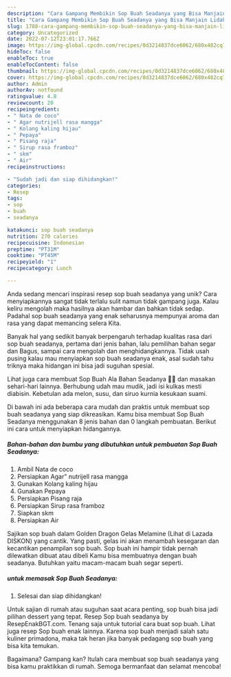 ```yaml
---
description: "Cara Gampang Membikin Sop Buah Seadanya yang Bisa Manjain Lidah"
title: "Cara Gampang Membikin Sop Buah Seadanya yang Bisa Manjain Lidah"
slug: 1788-cara-gampang-membikin-sop-buah-seadanya-yang-bisa-manjain-lidah
category: Uncategorized
date: 2022-07-12T23:01:17.766Z
image: https://img-global.cpcdn.com/recipes/0d3214837dce6062/680x482cq70/sop-buah-seadanya-foto-resep-utama.jpg
hideToc: false
enableToc: true
enableTocContent: false
thumbnail: https://img-global.cpcdn.com/recipes/0d3214837dce6062/680x482cq70/sop-buah-seadanya-foto-resep-utama.jpg
cover: https://img-global.cpcdn.com/recipes/0d3214837dce6062/680x482cq70/sop-buah-seadanya-foto-resep-utama.jpg
author: Admin
authorAv: notfound
ratingvalue: 4.8
reviewcount: 20
recipeingredient:
- " Nata de coco"
- " Agar nutrijell rasa mangga"
- " Kolang kaling hijau"
- " Pepaya"
- " Pisang raja"
- " Sirup rasa framboz"
- " skm"
- " Air"
recipeinstructions:

- "Sudah jadi dan siap dihidangkan!"
categories:
- Resep
tags:
- sop
- buah
- seadanya

katakunci: sop buah seadanya 
nutrition: 270 calories
recipecuisine: Indonesian
preptime: "PT31M"
cooktime: "PT45M"
recipeyield: "1"
recipecategory: Lunch

---
```





Anda sedang mencari inspirasi resep sop buah seadanya yang unik? Cara menyiapkannya sangat tidak terlalu sulit namun tidak gampang juga. Kalau keliru mengolah maka hasilnya akan hambar dan bahkan tidak sedap. Padahal sop buah seadanya yang enak seharusnya mempunyai aroma dan rasa yang dapat memancing selera Kita.





Banyak hal yang sedikit banyak berpengaruh terhadap kualitas rasa dari sop buah seadanya, pertama dari jenis bahan, lalu pemilihan bahan segar dan Bagus, sampai cara mengolah dan menghidangkannya. Tidak usah pusing kalau mau menyiapkan sop buah seadanya enak,      asal sudah tahu triknya maka hidangan ini bisa jadi suguhan spesial.














Lihat juga cara membuat Sop Buah Ala Bahan Seadanya 🤗🍓 dan masakan sehari-hari lainnya. Berhubung udah mau mudik, jadi isi kulkas mesti diabisin. Kebetulan ada melon, susu, dan siruo kurnia kesukaan suami.






Di bawah ini ada beberapa cara mudah dan praktis untuk membuat sop buah seadanya yang siap dikreasikan. Kamu bisa membuat Sop Buah Seadanya menggunakan 8 jenis bahan dan 0 langkah pembuatan. Berikut ini cara untuk menyiapkan hidangannya.

<!--inarticleads1-->

##### Bahan-bahan dan bumbu yang dibutuhkan untuk pembuatan Sop Buah Seadanya:

1. Ambil  Nata de coco
1. Persiapkan  Agar&#34; nutrijell rasa mangga
1. Gunakan  Kolang kaling hijau
1. Gunakan  Pepaya
1. Persiapkan  Pisang raja
1. Persiapkan  Sirup rasa framboz
1. Siapkan  skm
1. Persiapkan  Air


Sajikan sop buah dalam Golden Dragon Gelas Melamine (Lihat di Lazada DISKON) yang cantik. Yang pasti, gelas ini akan menambah kesegaran dan kecantikan penampilan sop buah. Sop buah ini hampir tidak pernah dilewatkan dibuat atau dibeli Kamu bisa membuatnya dengan buah seadanya. Butuhkan yaitu macam-macam buah segar seperti. 

<!--inarticleads2-->

#####  untuk memasak Sop Buah Seadanya:


1. Selesai dan siap dihidangkan!

Untuk sajian di rumah atau suguhan saat acara penting, sop buah bisa jadi pilihan dessert yang tepat. Resep Sop buah seadanya by ResepEnakBGT.com. Tenang saja untuk tutorial cara buat sop buah. Lihat juga resep Sop buah enak lainnya. Karena sop buah menjadi salah satu kuliner primadona, maka tak heran jika banyak pedagang sop buah yang bisa kita temukan. 

Bagaimana? Gampang kan? Itulah cara membuat sop buah seadanya yang bisa kamu praktikkan di rumah. Semoga bermanfaat dan selamat mencoba!
